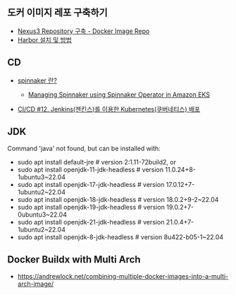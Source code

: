 ## 도커 이미지 레포 구축하기 ##

* [Nexus3 Repository 구축 - Docker Image Repo](https://velog.io/@cptbluebear/Nexus3-Repository-%EA%B5%AC%EC%B6%95)
* [Harbor 설치 및 방법](https://velog.io/@hyeseong-dev/Harbor-%EC%86%8C%EA%B0%9C-%EC%84%A4%EC%B9%98-%EB%B0%8F-%EB%B0%B0%ED%8F%AC)


## CD ##

* [spinnaker 란?](https://berrrrr.github.io/programming/2020/01/12/what-is-spinnaker/)
  * [Managing Spinnaker using Spinnaker Operator in Amazon EKS](https://aws.amazon.com/blogs/opensource/managing-spinnaker-using-spinnaker-operator-in-amazon-eks/)
 
* [CI/CD #12. Jenkins(젠킨스)를 이용한 Kubernetes(쿠버네티스) 배포](https://zunoxi.tistory.com/109)


## JDK ##

Command 'java' not found, but can be installed with:
- sudo apt install default-jre              # version 2:1.11-72build2, or
- sudo apt install openjdk-11-jdk-headless  # version 11.0.24+8-1ubuntu3~22.04
- sudo apt install openjdk-17-jdk-headless  # version 17.0.12+7-1ubuntu2~22.04
- sudo apt install openjdk-18-jdk-headless  # version 18.0.2+9-2~22.04
- sudo apt install openjdk-19-jdk-headless  # version 19.0.2+7-0ubuntu3~22.04
- sudo apt install openjdk-21-jdk-headless  # version 21.0.4+7-1ubuntu2~22.04
- sudo apt install openjdk-8-jdk-headless   # version 8u422-b05-1~22.04


## Docker Buildx with Multi Arch ##
* https://andrewlock.net/combining-multiple-docker-images-into-a-multi-arch-image/
